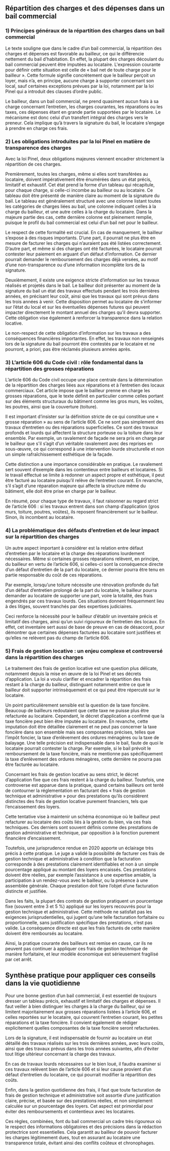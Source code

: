 ## Répartition des charges et des dépenses dans un bail commercial

### 1) Principes généraux de la répartition des charges dans un bail commercial

Le texte souligne que dans le cadre d’un bail commercial, la répartition des charges et dépenses est favorable au bailleur, ce qui le différencie nettement du bail d’habitation. En effet, la plupart des charges découlant du bail commercial peuvent être imputées au locataire. L'expression courante pour définir cette situation est celle de « bail net de toute charge pour le bailleur ». Cette formule signifie concrètement que le bailleur perçoit un loyer, mais n’a, en principe, aucune charge à supporter concernant son local, sauf certaines exceptions prévues par la loi, notamment par la loi Pinel qui a introduit des clauses d’ordre public. 

Le bailleur, dans un bail commercial, ne prend quasiment aucun frais à sa charge concernant l’entretien, les charges courantes, les réparations ou les taxes, ces dépenses étant en grande partie supportées par le locataire. Le mécanisme est donc celui d’un transfert intégral des charges vers le preneur. Cela implique qu’à travers la signature du bail, le locataire s’engage à prendre en charge ces frais.

### 2) Les obligations introduites par la loi Pinel en matière de transparence des charges

Avec la loi Pinel, deux obligations majeures viennent encadrer strictement la répartition de ces charges.

Premièrement, toutes les charges, même si elles sont transférées au locataire, doivent impérativement être énumérées dans un état précis, limitatif et exhaustif. Cet état prend la forme d’un tableau qui récapitule, pour chaque charge, si celle-ci incombe au bailleur ou au locataire. Ce tableau doit être présenté de manière claire au moment de la signature du bail. Le tableau est généralement structuré avec une colonne listant toutes les catégories de charges liées au bail, une colonne indiquant celles à la charge du bailleur, et une autre celles à la charge du locataire. Dans la majeure partie des cas, cette dernière colonne est pleinement remplie, puisque le profil du bail commercial est celui d’un bail net pour le bailleur.

Le respect de cette formalité est crucial. En cas de manquement, le bailleur s’expose à des risques importants. D’une part, il pourrait ne plus être en mesure de facturer les charges qui n’auraient pas été listées correctement. D’autre part, et même si des charges ont été facturées, le locataire pourrait contester leur paiement en arguant d’un défaut d’information. Ce dernier pourrait demander le remboursement des charges déjà versées, au motif d’une non-transparence ou d’une information incomplète lors de la signature.

Deuxièmement, il existe une exigence stricte d’information sur les travaux réalisés et projetés dans le bail. Le bailleur doit présenter au moment de la signature du bail un état des travaux effectués pendant les trois dernières années, en précisant leur coût, ainsi que les travaux qui sont prévus dans les trois années à venir. Cette disposition permet au locataire de s’informer sur l’état du local et sur les éventuelles dépenses futures qui peuvent impacter directement le montant annuel des charges qu’il devra supporter. Cette obligation vise également à renforcer la transparence dans la relation locative.

Le non-respect de cette obligation d’information sur les travaux a des conséquences financières importantes. En effet, les travaux non renseignés lors de la signature du bail pourront être contestés par le locataire et ne pourront, a priori, pas être réclamés plusieurs années après.

### 3) L’article 606 du Code civil : rôle fondamental dans la répartition des grosses réparations

L’article 606 du Code civil occupe une place centrale dans la détermination de la répartition des charges liées aux réparations et à l’entretien des locaux commerciaux. Cet article impose que le bailleur prenne en charge les grosses réparations, que le texte définit en particulier comme celles portant sur des éléments structuraux du bâtiment comme les gros murs, les voûtes, les poutres, ainsi que la couverture (toiture).

Il est important d’insister sur la définition stricte de ce qui constitue une « grosse réparation » au sens de l’article 606. Ce ne sont pas simplement des travaux d’entretien ou des réparations superficielles. Ce sont des travaux profonds et lourds qui affectent la structure porteuse ou la toiture dans leur ensemble. Par exemple, un ravalement de façade ne sera pris en charge par le bailleur que s'il s’agit d’un véritable ravalement avec des reprises en sous-œuvre, ce qui correspond à une intervention lourde structurelle et non un simple rafraîchissement esthétique de la façade.

Cette distinction a une importance considérable en pratique. Le ravalement sert souvent d’exemple dans les contentieux entre bailleurs et locataires. Si le travail effectué se limite à redonner un aspect propre et esthétique, il peut être facturé au locataire puisqu’il relève de l’entretien courant. En revanche, s’il s’agit d’une réparation majeure qui affecte la structure même du bâtiment, elle doit être prise en charge par le bailleur.

En résumé, pour chaque type de travaux, il faut raisonner au regard strict de l’article 606 : si les travaux entrent dans son champ d’application (gros murs, toiture, poutres, voûtes), ils reposent financièrement sur le bailleur. Sinon, ils incombent au locataire.

### 4) La problématique des défauts d’entretien et de leur impact sur la répartition des charges

Un autre aspect important à considérer est la relation entre défaut d’entretien par le locataire et la charge des réparations lourdement nécessaires. Même si certaines grosses réparations relèvent, en principe, du bailleur en vertu de l’article 606, si celles-ci sont la conséquence directe d’un défaut d’entretien de la part du locataire, ce dernier pourra être tenu en partie responsable du coût de ces réparations.

Par exemple, lorsqu’une toiture nécessite une rénovation profonde du fait d’un défaut d’entretien prolongé de la part du locataire, le bailleur pourra demander au locataire de supporter une part, voire la totalité, des frais engendrés par ces travaux lourds. Ces situations donnent fréquemment lieu à des litiges, souvent tranchés par des expertises judiciaires.

Ceci renforce la nécessité pour le bailleur d’établir un inventaire précis et limitatif des charges, ainsi qu’un suivi rigoureux de l’entretien des locaux. En effet, cet inventaire sert aussi de base de preuve en cas de désaccord, pour démontrer que certaines dépenses facturées au locataire sont justifiées et qu’elles ne relèvent pas du champ de l’article 606.

### 5) Frais de gestion locative : un enjeu complexe et controversé dans la répartition des charges

Le traitement des frais de gestion locative est une question plus délicate, notamment depuis la mise en œuvre de la loi Pinel et ses décrets d’application. La loi a voulu clarifier et encadrer la répartition des frais restant à la charge du bailleur, distinguant notamment entre ce que le bailleur doit supporter intrinsèquement et ce qui peut être répercuté sur le locataire.

Un point particulièrement sensible est la question de la taxe foncière. Beaucoup de bailleurs redoutaient que cette taxe ne puisse plus être refacturée au locataire. Cependant, le décret d’application a confirmé que la taxe foncière peut bien être imputée au locataire. En revanche, cette imputation doit être détaillée clairement et ne peut pas concerner la taxe foncière dans son ensemble mais ses composantes précises, telles que l’impôt foncier, la taxe d’enlèvement des ordures ménagères ou la taxe de balayage. Une telle précision est indispensable dans le bail, faute de quoi le locataire pourrait contester la charge. Par exemple, si le bail prévoit le remboursement de la taxe foncière, mais ne mentionne pas spécifiquement la taxe d’enlèvement des ordures ménagères, cette dernière ne pourra pas être facturée au locataire.

Concernant les frais de gestion locative au sens strict, le décret d’application fixe que ces frais restent à la charge du bailleur. Toutefois, une controverse est apparue dans la pratique, quand certains bailleurs ont tenté de contourner la réglementation en facturant des « frais de gestion technique et administrative » pour des prestations qu’ils considèrent distinctes des frais de gestion locative purement financiers, tels que l’encaissement des loyers.

Cette tentative vise à maintenir un schéma économique où le bailleur peut refacturer au locataire des coûts liés à la gestion du bien, via ces frais techniques. Ces derniers sont souvent définis comme des prestations de gestion administrative et technique, par opposition à la fonction purement financière d’encaissement.

Toutefois, une jurisprudence rendue en 2020 apporte un éclairage très précis à cette pratique. Le juge a validé la possibilité de facturer ces frais de gestion technique et administrative à condition que la facturation corresponde à des prestations clairement identifiables et non à un simple pourcentage appliqué au montant des loyers encaissés. Ces prestations doivent être réelles, par exemple l’assistance à une expertise amiable, la participation à un rendez-vous avec le bailleur, ou la présence à une assemblée générale. Chaque prestation doit faire l’objet d’une facturation distincte et justifiée.

Dans les faits, la plupart des contrats de gestion pratiquent un pourcentage fixe (souvent entre 3 et 5 %) appliqué sur les loyers recouvrés pour la gestion technique et administrative. Cette méthode ne satisfait pas les exigences jurisprudentielles, qui jugent qu’une telle facturation forfaitaire ou proportionnelle, sans justification spécifique des prestations, n’est pas valide. La conséquence directe est que les frais facturés de cette manière doivent être remboursés au locataire.

Ainsi, la pratique courante des bailleurs est remise en cause, car ils ne peuvent pas continuer à appliquer ces frais de gestion technique de manière forfaitaire, et leur modèle économique est sérieusement fragilisé par cet arrêt. 

## Synthèse pratique pour appliquer ces conseils dans la vie quotidienne

Pour une bonne gestion d’un bail commercial, il est essentiel de toujours dresser un tableau précis, exhaustif et limitatif des charges et dépenses. Il faut veiller à bien distinguer les charges à la charge du bailleur, qui se limitent majoritairement aux grosses réparations listées à l’article 606, et celles reportées sur le locataire, qui couvrent l’entretien courant, les petites réparations et la taxe foncière. Il convient également de rédiger explicitement quelles composantes de la taxe foncière seront refacturées.

Lors de la signature, il est indispensable de fournir au locataire un état détaillé des travaux réalisés sur les trois dernières années, avec leurs coûts, ainsi que des travaux prévus dans les trois années suivantes, afin d’éviter tout litige ultérieur concernant la charge des travaux.

En cas de travaux lourds nécessaires sur le bien loué, il faudra examiner si ces travaux relèvent bien de l’article 606 et si leur cause provient d’un défaut d’entretien du locataire, ce qui pourrait modifier la répartition des coûts.

Enfin, dans la gestion quotidienne des frais, il faut que toute facturation de frais de gestion technique et administrative soit assortie d’une justification claire, précise, et basée sur des prestations réelles, et non simplement calculée sur un pourcentage des loyers. Cet aspect est primordial pour éviter des remboursements et contentieux avec les locataires.

Ces règles, combinées, font du bail commercial un cadre très rigoureux où le respect des informations obligatoires et des précisions dans la rédaction protectrice sont essentielles. Cela garantit au bailleur de pouvoir facturer les charges légitimement dues, tout en assurant au locataire une transparence totale, évitant ainsi des conflits coûteux et chronophages.